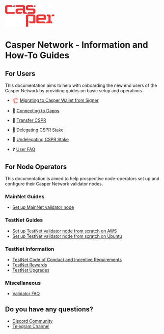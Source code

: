 <img src="assets/CasperNetwork/casper-network-logo.png" alt="Casper Signer" width="160" height="70">

# Casper Network - Information and How-To Guides

## For Users

This documentation aims to help with onboarding the new end users of the Casper Network by providing guides on basic setup and operations.
  - <img src="assets/CasperNetwork/casper-signer-logo.jpg" alt="Casper Signer" width="20" style="vertical-align:middle"/> [Migrating to Casper Wallet from Signer](https://www.casperwallet.io/user-guide/signer-user-start-here)
  - 👛 [Connecting to Dapps](https://www.casperwallet.io/user-guide/connecting-to-dapps)
  - 💸 [Transfer CSPR](https://www.casperwallet.io/user-guide/transfer-cspr-between-accounts)
  - 🥩 [Delegating CSPR Stake](https://www.casperwallet.io/user-guide/delegating-and-undelegating-cspr)
  - 🥙 [Undelegating CSPR Stake](https://www.casperwallet.io/user-guide/delegating-and-undelegating-cspr)

  - ❓ [User FAQ](/docs/faq-user.md)

## For Node Operators

This documentation is aimed to help prospective node-operators set up and configure their Casper Network validator nodes.

### MainNet Guides
  - [Set up MainNet validator node](https://github.com/casper-network/casper-node/wiki/Mainnet-Node-Installation-Instructions)

### TestNet Guides
  - [Set up TestNet validator node from scratch on AWS](/docs/aws/setup-testnet-validator-from-scratch.md)
  - [Set up TestNet validator node from scratch on Ubuntu](/docs/ubuntu/setup-testnet-validator-from-scratch.md)

### TestNet Information
  - [TestNet Code of Conduct and Incentive Requirements](/docs/testnet.md)
  - [TestNet Rewards](/docs/testnet-rewards.md)
  - [TestNet Upgrades](/docs/testnet/testnet-upgrades.md)

### Miscellaneous
- [Validator FAQ](/docs/faq-validator.md)

## Do you have any questions?

-  [Discord Community](https://discord.gg/caspernetwork)
-  [Telegram Channel](https://t.me/casperblockchain) 
